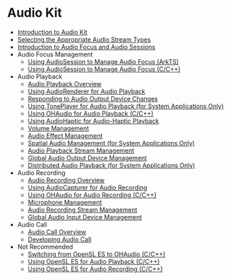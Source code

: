 # Audio Kit

- [Introduction to Audio Kit](audio-kit-intro.md)
- [Selecting the Appropriate Audio Stream Types](using-right-streamusage-and-sourcetype.md)
- [Introduction to Audio Focus and Audio Sessions](audio-playback-concurrency.md)
- Audio Focus Management<!--audio-session-->
  - [Using AudioSession to Manage Audio Focus (ArkTS)](audio-session-management.md)
  - [Using AudioSession to Manage Audio Focus (C/C++)](using-ohaudio-for-session.md)
- Audio Playback<!--audio-playback-->
  - [Audio Playback Overview](audio-playback-overview.md)
  - [Using AudioRenderer for Audio Playback](using-audiorenderer-for-playback.md)
  - [Responding to Audio Output Device Changes](audio-output-device-change.md)
  <!--Del-->
  - [Using TonePlayer for Audio Playback (for System Applications Only)](using-toneplayer-for-playback.md)
  <!--DelEnd-->
  - [Using OHAudio for Audio Playback (C/C++)](using-ohaudio-for-playback.md)
  - [Using AudioHaptic for Audio-Haptic Playback](using-audiohaptic-for-playback.md)
  - [Volume Management](volume-management.md)
  - [Audio Effect Management](audio-effect-management.md)
  <!--Del-->
  - [Spatial Audio Management (for System Applications Only)](audio-spatialization-management.md)
  <!--DelEnd-->
  - [Audio Playback Stream Management](audio-playback-stream-management.md)
  - [Global Audio Output Device Management](audio-output-device-management.md)
  <!--Del-->
  - [Distributed Audio Playback (for System Applications Only)](distributed-audio-playback.md)
  <!--DelEnd-->
- Audio Recording<!--audio-recording-->
  - [Audio Recording Overview](audio-recording-overview.md)
  - [Using AudioCapturer for Audio Recording](using-audiocapturer-for-recording.md)
  - [Using OHAudio for Audio Recording (C/C++)](using-ohaudio-for-recording.md)
  - [Microphone Management](mic-management.md)
  - [Audio Recording Stream Management](audio-recording-stream-management.md)
  - [Global Audio Input Device Management](audio-input-device-management.md)
- Audio Call<!--audio-call-->
  - [Audio Call Overview](audio-call-overview.md)
  - [Developing Audio Call](audio-call-development.md)
- Not Recommended<!--not-recommended-->
  - [Switching from OpenSL ES to OHAudio (C/C++)](replace-opensles-by-ohaudio.md)
  - [Using OpenSL ES for Audio Playback (C/C++)](using-opensl-es-for-playback.md)
  - [Using OpenSL ES for Audio Recording (C/C++)](using-opensl-es-for-recording.md)
